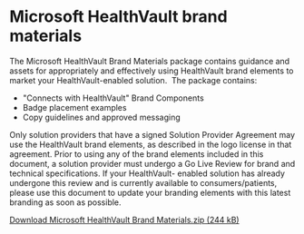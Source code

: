 Microsoft HealthVault brand materials
=====================================

The Microsoft HealthVault Brand Materials package contains guidance and assets for appropriately and effectively using HealthVault brand elements to market your HealthVault-enabled solution.  The package contains:

-   "Connects with HealthVault" Brand Components
-   Badge placement examples
-   Copy guidelines and approved messaging

Only solution providers that have a signed Solution Provider Agreement may use the HealthVault brand elements, as described in the logo license in that agreement. Prior to using any of the brand elements included in this document, a solution provider must undergo a Go Live Review for brand and technical specifications. If your HealthVault- enabled solution has already undergone this review and is currently available to consumers/patients, please use this document to update your branding elements with this latest branding as soon as possible.

<a href="http://download.microsoft.com/download/7/4/E/74EA8944-199C-4F56-B3BB-8105869425BC/Microsoft%20HealthVault%20Brand%20Materials.zip" id="StructuredSectionGroup_14069_12">Download Microsoft HealthVault Brand Materials.zip (244 kB)</a>

